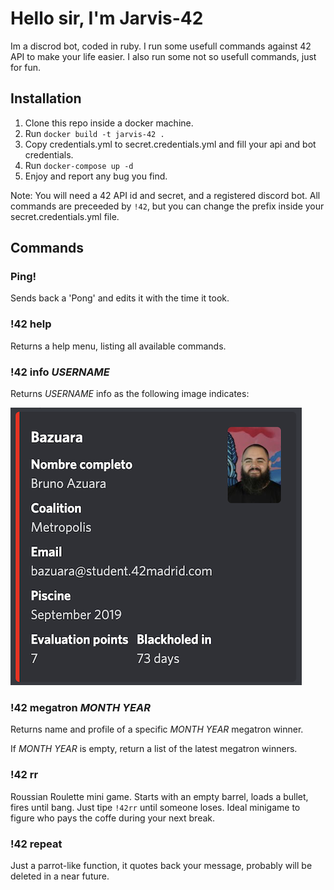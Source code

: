 # Hello sir, I'm Jarvis-42

Im a discrod bot, coded in ruby. I run some usefull commands against 42 API to make your life easier. I also run some not so usefull commands, just for fun.

## Installation

1. Clone this repo inside a docker machine.
2. Run `docker build -t jarvis-42 .`
3. Copy credentials.yml to secret.credentials.yml and fill your api and bot credentials.
4. Run `docker-compose up -d`
5. Enjoy and report any bug you find.

Note: You will need a 42 API id and secret, and a registered discord bot. All commands are preceeded by `!42`, but you can change the prefix inside your secret.credentials.yml file.

## Commands
### Ping!

Sends back a 'Pong' and edits it with the time it took.

### !42 help

Returns a help menu, listing all available commands.

### !42 info *USERNAME*

Returns *USERNAME* info as the following image indicates:

![User_info](./resources/info_sample.png)

### !42 megatron *MONTH YEAR*

Returns name and profile of a specific *MONTH YEAR* megatron winner.

If *MONTH YEAR* is empty, return a list of the latest megatron winners.

### !42 rr
Roussian Roulette mini game. Starts with an empty barrel, loads a bullet, fires until bang.
Just tipe `!42rr` until someone loses.
Ideal minigame to figure who pays the coffe during your next break.

### !42 repeat
Just a parrot-like function, it quotes back your message, probably will be deleted in a near future.

 
